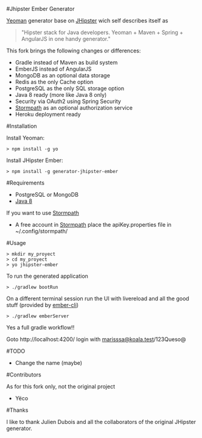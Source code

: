 #Jhipster Ember Generator

[Yeoman](http://yeoman.io/) generator base on [JHipster](http://jhipster.github.io/) wich self describes itself as

> "Hipster stack for Java developers. Yeoman + Maven + Spring + AngularJS in one handy generator."

This fork brings the following changes or differences:

* Gradle instead of Maven as build system
* EmberJS instead of AngularJS
* MongoDB as an optional data storage
* Redis as the only Cache option
* PostgreSQL as the only SQL storage option
* Java 8 ready (more like Java 8 only)
* Security via OAuth2 using Spring Security
* [Stormpath](http://stormpath.com) as an optional authorization service
* Heroku deployment ready

#Installation

Install Yeoman:

```> npm install -g yo```

Install JHipster Ember:

```> npm install -g generator-jhipster-ember```

#Requirements

* PostgreSQL or MongoDB
* [Java 8](http://www.oracle.com/technetwork/java/javase/downloads/jdk8-downloads-2133151.html)

If you want to use [Stormpath](http://stormpath.com)

* A free account in [Stormpath](http://stormpath.com) place the apiKey.properties file in ~/.config/stormpath/

#Usage

```
> mkdir my_proyect
> cd my_proyect
> yo jhipster-ember
```

To run the generated application

```> ./gradlew bootRun```

On a different terminal session run the UI with livereload and all the good stuff (provided by [ember-cli](https://github.com/stefanpenner/ember-cli))

```> ./gradlew emberServer```

Yes a full gradle workflow!!

Goto http://localhost:4200/ login with marisssa@koala.test/123Queso@

#TODO

* Change the name (maybe)

#Contributors

As for this fork only, not the original project

* Yëco

#Thanks

I like to thank Julien Dubois and all the collaborators of the original JHipster generator.
